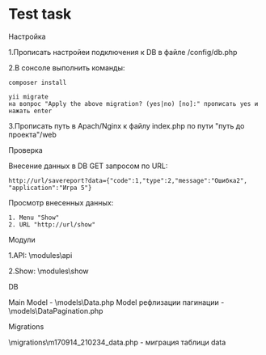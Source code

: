 Test task
=========

Настройка

1.Прописать настройеи подключения к DB в файле /config/db.php

2.В сонсоле выполнить команды:

    composer install
    
    yii migrate    
    на вопрос "Apply the above migration? (yes|no) [no]:" прописать yes и нажать enter 

3.Прописать путь в Apach/Nginx к файлу index.php по пути "путь до проекта"/web
 
Проверка

Внесение данных в DB GET запросом по URL:

    http://url/savereport?data={"code":1,"type":2,"message":"Ошибка2", "application":"Игра 5"}

Просмотр внесенных данных:

    1. Menu "Show"
    2. URL "http://url/show"
    
Модули

1.API:
 \modules\api
 
2.Show:
 \modules\show
 
DB

Main Model - \models\Data.php
Model рефлизации пагинации - \models\DataPagination.php

Migrations

\migrations\m170914_210234_data.php - миграция таблици data